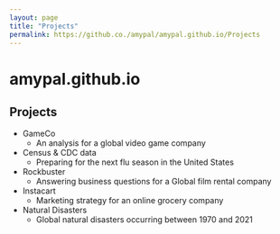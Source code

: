 ```yaml
---
layout: page
title: "Projects"
permalink: https://github.co./amypal/amypal.github.io/Projects
---
```


# amypal.github.io

## Projects

- GameCo    
  -  An analysis for a global video game company
- Census & CDC data    
  - Preparing for the next flu season in the United States
- Rockbuster     
  - Answering business questions for a Global film rental company
- Instacart     
  - Marketing strategy for an online grocery company 
- Natural Disasters		 
  - Global natural disasters occurring between 1970 and 2021
